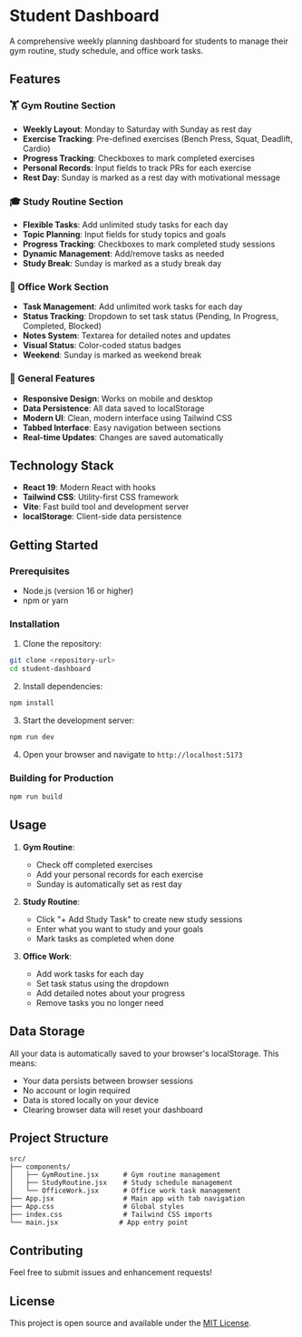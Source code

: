 # Student Dashboard

A comprehensive weekly planning dashboard for students to manage their gym routine, study schedule, and office work tasks.

## Features

### 🏋️ Gym Routine Section
- **Weekly Layout**: Monday to Saturday with Sunday as rest day
- **Exercise Tracking**: Pre-defined exercises (Bench Press, Squat, Deadlift, Cardio)
- **Progress Tracking**: Checkboxes to mark completed exercises
- **Personal Records**: Input fields to track PRs for each exercise
- **Rest Day**: Sunday is marked as a rest day with motivational message

### 🎓 Study Routine Section
- **Flexible Tasks**: Add unlimited study tasks for each day
- **Topic Planning**: Input fields for study topics and goals
- **Progress Tracking**: Checkboxes to mark completed study sessions
- **Dynamic Management**: Add/remove tasks as needed
- **Study Break**: Sunday is marked as a study break day

### 💼 Office Work Section
- **Task Management**: Add unlimited work tasks for each day
- **Status Tracking**: Dropdown to set task status (Pending, In Progress, Completed, Blocked)
- **Notes System**: Textarea for detailed notes and updates
- **Visual Status**: Color-coded status badges
- **Weekend**: Sunday is marked as weekend break

### 📱 General Features
- **Responsive Design**: Works on mobile and desktop
- **Data Persistence**: All data saved to localStorage
- **Modern UI**: Clean, modern interface using Tailwind CSS
- **Tabbed Interface**: Easy navigation between sections
- **Real-time Updates**: Changes are saved automatically

## Technology Stack

- **React 19**: Modern React with hooks
- **Tailwind CSS**: Utility-first CSS framework
- **Vite**: Fast build tool and development server
- **localStorage**: Client-side data persistence

## Getting Started

### Prerequisites
- Node.js (version 16 or higher)
- npm or yarn

### Installation

1. Clone the repository:
```bash
git clone <repository-url>
cd student-dashboard
```

2. Install dependencies:
```bash
npm install
```

3. Start the development server:
```bash
npm run dev
```

4. Open your browser and navigate to `http://localhost:5173`

### Building for Production

```bash
npm run build
```

## Usage

1. **Gym Routine**: 
   - Check off completed exercises
   - Add your personal records for each exercise
   - Sunday is automatically set as rest day

2. **Study Routine**:
   - Click "+ Add Study Task" to create new study sessions
   - Enter what you want to study and your goals
   - Mark tasks as completed when done

3. **Office Work**:
   - Add work tasks for each day
   - Set task status using the dropdown
   - Add detailed notes about your progress
   - Remove tasks you no longer need

## Data Storage

All your data is automatically saved to your browser's localStorage. This means:
- Your data persists between browser sessions
- No account or login required
- Data is stored locally on your device
- Clearing browser data will reset your dashboard

## Project Structure

```
src/
├── components/
│   ├── GymRoutine.jsx      # Gym routine management
│   ├── StudyRoutine.jsx    # Study schedule management
│   └── OfficeWork.jsx      # Office work task management
├── App.jsx                 # Main app with tab navigation
├── App.css                 # Global styles
├── index.css               # Tailwind CSS imports
└── main.jsx               # App entry point
```

## Contributing

Feel free to submit issues and enhancement requests!

## License

This project is open source and available under the [MIT License](LICENSE).
